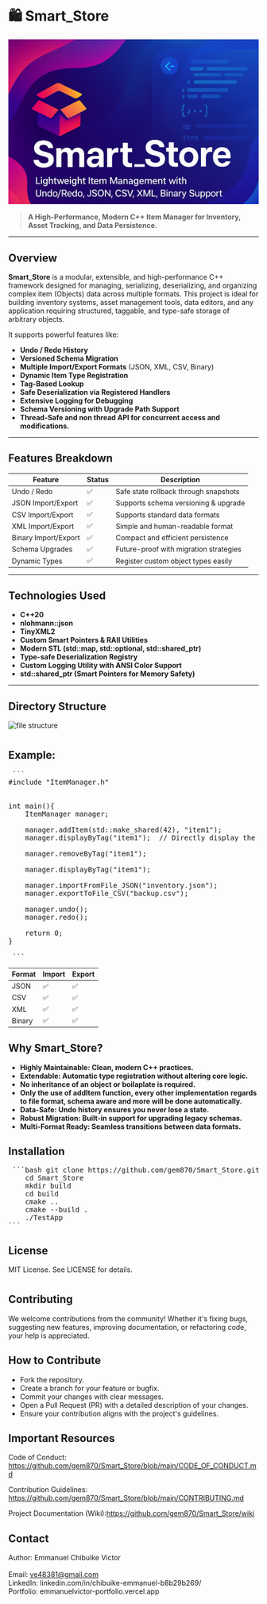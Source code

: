 # 🛍️ Smart_Store

![Smart_Store Banner](assets/smartImage.png)

> **A High-Performance, Modern C++ Item Manager for Inventory, Asset Tracking, and Data Persistence.**

---

##  Overview

**Smart_Store** is a modular, extensible, and high-performance C++ framework designed for managing, serializing, deserializing, and organizing complex item (Objects) data across multiple formats. This project is ideal for building inventory systems, asset management tools, data editors, and any application requiring structured, taggable, and type-safe storage of arbitrary objects.

It supports powerful features like:
-  **Undo / Redo History**
-  **Versioned Schema Migration**
-  **Multiple Import/Export Formats** (JSON, XML, CSV, Binary)
-  **Dynamic Item Type Registration**
-  **Tag-Based Lookup**
-  **Safe Deserialization via Registered Handlers**
-  **Extensive Logging for Debugging**
-  **Schema Versioning with Upgrade Path Support**
-  **Thread-Safe and non thread API for concurrent access and modifications.**

---

##  Features Breakdown
| Feature              | Status | Description                              |
|----------------------|--------|------------------------------------------|
| Undo / Redo          | ✅     | Safe state rollback through snapshots    |
| JSON Import/Export   | ✅     | Supports schema versioning & upgrade     |
| CSV Import/Export    | ✅     | Supports standard data formats           |
| XML Import/Export    | ✅     | Simple and human-readable format         |
| Binary Import/Export | ✅     | Compact and efficient persistence        |
| Schema Upgrades      | ✅     | Future-proof with migration strategies   |
| Dynamic Types        | ✅     | Register custom object types easily      |

---

##  Technologies Used

- **C++20**
- **nlohmann::json**
- **TinyXML2**
- **Custom Smart Pointers & RAII Utilities**
- **Modern STL (std::map, std::optional, std::shared_ptr)**
- **Type-safe Deserialization Registry**
- **Custom Logging Utility with ANSI Color Support**
- **std::shared_ptr (Smart Pointers for Memory Safety)**

---

##  Directory Structure
![file structure](https://github.com/gem870/Smart_Store/blob/main/assets/file%20structure.PNG)
#
## Example:

<pre> ```
#include "ItemManager.h"

    
int main(){
    ItemManager manager;

    manager.addItem(std::make_shared<int>(42), "item1");
    manager.displayByTag("item1");  // Directly display the item

    manager.removeByTag("item1");

    manager.displayByTag("item1");

    manager.importFromFile_JSON("inventory.json");
    manager.exportToFile_CSV("backup.csv");

    manager.undo();
    manager.redo();

    return 0;
}
        
 ``` </pre>



| Format | Import  | Export  |
| ------ | ------- | ------  |
| JSON   | ✅      | ✅     |
| CSV    | ✅      | ✅     |
| XML    | ✅      | ✅     |
| Binary | ✅      | ✅     |


## Why Smart_Store?
- **Highly Maintainable: Clean, modern C++ practices.**
- **Extendable: Automatic type registration without altering core logic.**
- **No inheritance of an object or boilaplate is required.**
- **Only the use of addItem function, every other implementation**
  **regards to file format, schema aware and more will be done automatically.**
- **Data-Safe: Undo history ensures you never lose a state.**
- **Robust Migration: Built-in support for upgrading legacy schemas.**
- **Multi-Format Ready: Seamless transitions between data formats.**


## Installation

<pre> ```bash git clone https://github.com/gem870/Smart_Store.git 
    cd Smart_Store
    mkdir build
    cd build
    cmake ..
    cmake --build .
    ./TestApp 
``` </pre>


## License
MIT License. See LICENSE for details.
#
## Contributing
We welcome contributions from the community!
Whether it's fixing bugs, suggesting new features, improving documentation, or refactoring code, your help is appreciated.

## How to Contribute
* Fork the repository.
* Create a branch for your feature or bugfix.
* Commit your changes with clear messages.
* Open a Pull Request (PR) with a detailed description of your changes.
* Ensure your contribution aligns with the project's guidelines.


## Important Resources
 Code of Conduct: https://github.com/gem870/Smart_Store/blob/main/CODE_OF_CONDUCT.md

 Contribution Guidelines: https://github.com/gem870/Smart_Store/blob/main/CONTRIBUTING.md

 Project Documentation (Wiki):https://github.com/gem870/Smart_Store/wiki



## Contact </br>
Author: Emmanuel Chibuike Victor</br></br>
Email: ve48381@gmail.com </br>
LinkedIn: linkedin.com/in/chibuike-emmanuel-b8b29b269/ </br>
Portfolio: emmanuelvictor-portfolio.vercel.app </br>



